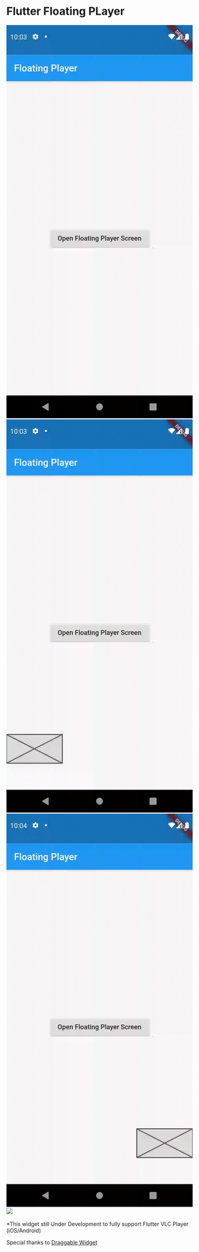 # Flutter Floating PLayer
![](demo/p1.gif) ![](demo/p2.gif) ![](demo/p3.gif) ![](demo/p4.gif)

*This widget still Under Development to fully support Flutter VLC Player (iOS/Android)

Special thanks to [Draggable Widget](https://github.com/adar2378/draggable_widget)
